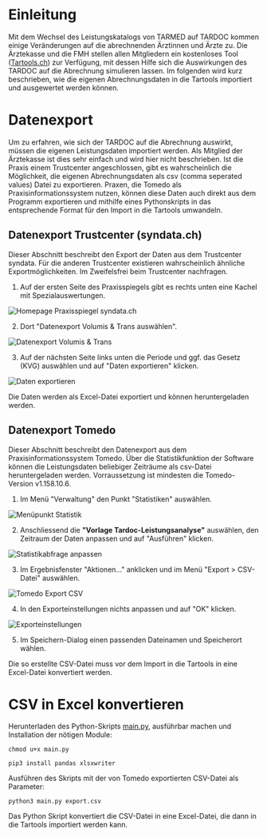 # Einleitung

Mit dem Wechsel des Leistungskatalogs von TARMED auf TARDOC kommen einige Veränderungen auf die abrechnenden Ärztinnen und Ärzte zu. Die Ärztekasse und die FMH stellen allen Mitgliedern ein kostenloses Tool ([Tartools.ch](https://www.tartools.ch)) zur Verfügung, mit dessen Hilfe sich die Auswirkungen des TARDOC auf die Abrechnung simulieren lassen.
Im folgenden wird kurz beschrieben, wie die eigenen Abrechnungsdaten in die Tartools importiert und ausgewertet werden können.

# Datenexport

Um zu erfahren, wie sich der TARDOC auf die Abrechnung auswirkt, müssen die eigenen Leistungsdaten importiert werden. Als Mitglied der Ärztekasse ist dies sehr einfach und wird hier nicht beschrieben. 
Ist die Praxis einem Trustcenter angeschlossen, gibt es wahrscheinlich die Möglichkeit, die eigenen Abrechnungsdaten als csv (comma seperated values) Datei zu exportieren. Praxen, die Tomedo als Praxisinformationssystem nutzen, können diese Daten auch direkt aus dem Programm exportieren und mithilfe eines Pythonskripts in das entsprechende Format für den Import in die Tartools umwandeln.

## Datenexport Trustcenter (syndata.ch)

Dieser Abschnitt beschreibt den Export der Daten aus dem Trustcenter syndata. Für die anderen Trustcenter existieren wahrscheinlich ähnliche Exportmöglichkeiten. Im Zweifelsfrei beim Trustcenter nachfragen.

1. Auf der ersten Seite des Praxisspiegels gibt es rechts unten eine Kachel mit Spezialauswertungen.

![Homepage Praxisspiegel syndata.ch](./images/syndata_home_s.png)


2. Dort "Datenexport Volumis & Trans auswählen".

![Datenexport Volumis & Trans](./images/syndata_export1.png)

3. Auf der nächsten Seite links unten die Periode und ggf. das Gesetz (KVG) auswählen und auf "Daten exportieren" klicken.

![Daten exportieren](./images/syndata_export2_s.png)

Die Daten werden als Excel-Datei exportiert und können heruntergeladen werden.

## Datenexport Tomedo

Dieser Abschnitt beschreibt den Datenexport aus dem Praxisinformationssystem Tomedo. Über die Statistikfunktion der Software können die Leistungsdaten beliebiger Zeiträume als csv-Datei heruntergeladen werden. Vorraussetzung ist mindesten die Tomedo-Version v1.158.10.6.

1. Im Menü "Verwaltung" den Punkt "Statistiken" auswählen.

![Menüpunkt Statistik](./images/tomedo_menu_statistik_s.jpeg)

2. Anschliessend die **"Vorlage Tardoc-Leistungsanalyse"** auswählen, den Zeitraum der Daten anpassen und auf "Ausführen" klicken.

![Statistikabfrage anpassen](./images/tomede_statistik_s.png)

3. Im Ergebnisfenster "Aktionen..." anklicken und im Menü "Export > CSV-Datei" auswählen.

![Tomedo Export CSV](./images/tomedo_export_s.jpeg)

4. In den Exporteinstellungen nichts anpassen und auf "OK" klicken.

![Exporteinstellungen](./images/export_settings_s.png)

5. Im Speichern-Dialog einen passenden Dateinamen und Speicherort wählen.

Die so erstellte CSV-Datei muss vor dem Import in die Tartools in eine Excel-Datei konvertiert werden.

# CSV in Excel konvertieren

Herunterladen des Python-Skripts [main.py](./main.py), ausführbar machen und Installation der nötigen Module:

```
chmod u+x main.py
```

```
pip3 install pandas xlsxwriter
```

Ausführen des Skripts mit der von Tomedo exportierten CSV-Datei als Parameter:

```
python3 main.py export.csv
```

Das Python Skript konvertiert die CSV-Datei in eine Excel-Datei, die dann in die Tartools importiert werden kann.
